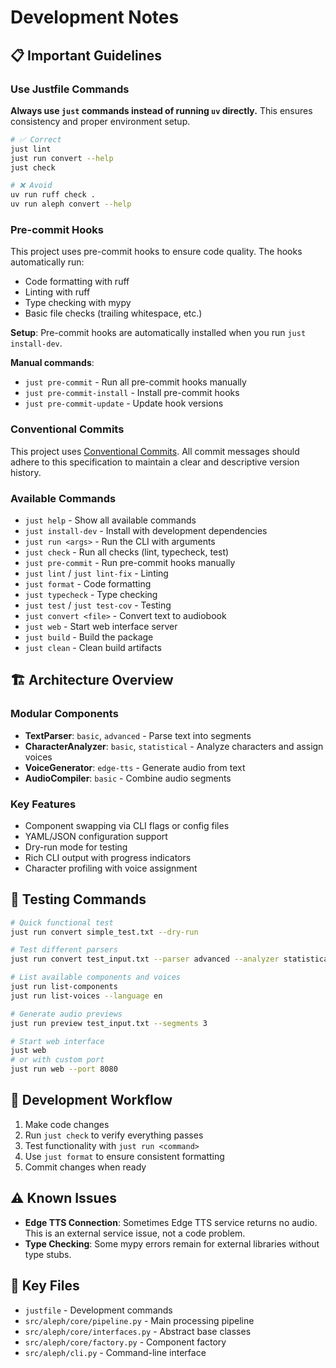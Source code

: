 # Development Notes

## 📋 Important Guidelines

### Use Justfile Commands
**Always use `just` commands instead of running `uv` directly.** This ensures consistency and proper environment setup.

```bash
# ✅ Correct
just lint
just run convert --help
just check

# ❌ Avoid
uv run ruff check .
uv run aleph convert --help
```

### Pre-commit Hooks

This project uses pre-commit hooks to ensure code quality. The hooks automatically run:
- Code formatting with ruff
- Linting with ruff
- Type checking with mypy
- Basic file checks (trailing whitespace, etc.)

**Setup**: Pre-commit hooks are automatically installed when you run `just install-dev`.

**Manual commands**:
- `just pre-commit` - Run all pre-commit hooks manually
- `just pre-commit-install` - Install pre-commit hooks
- `just pre-commit-update` - Update hook versions

### Conventional Commits

This project uses [Conventional Commits](https://www.conventionalcommits.org/en/v1.0.0/). All commit messages should adhere to this specification to maintain a clear and descriptive version history.

### Available Commands
- `just help` - Show all available commands
- `just install-dev` - Install with development dependencies
- `just run <args>` - Run the CLI with arguments
- `just check` - Run all checks (lint, typecheck, test)
- `just pre-commit` - Run pre-commit hooks manually
- `just lint` / `just lint-fix` - Linting
- `just format` - Code formatting
- `just typecheck` - Type checking
- `just test` / `just test-cov` - Testing
- `just convert <file>` - Convert text to audiobook
- `just web` - Start web interface server
- `just build` - Build the package
- `just clean` - Clean build artifacts

## 🏗️ Architecture Overview

### Modular Components
- **TextParser**: `basic`, `advanced` - Parse text into segments
- **CharacterAnalyzer**: `basic`, `statistical` - Analyze characters and assign voices
- **VoiceGenerator**: `edge-tts` - Generate audio from text
- **AudioCompiler**: `basic` - Combine audio segments

### Key Features
- Component swapping via CLI flags or config files
- YAML/JSON configuration support
- Dry-run mode for testing
- Rich CLI output with progress indicators
- Character profiling with voice assignment

## 🧪 Testing Commands

```bash
# Quick functional test
just run convert simple_test.txt --dry-run

# Test different parsers
just run convert test_input.txt --parser advanced --analyzer statistical --dry-run

# List available components and voices
just run list-components
just run list-voices --language en

# Generate audio previews
just run preview test_input.txt --segments 3

# Start web interface
just web
# or with custom port
just run web --port 8080
```

## 🔧 Development Workflow

1. Make code changes
2. Run `just check` to verify everything passes
3. Test functionality with `just run <command>`
4. Use `just format` to ensure consistent formatting
5. Commit changes when ready

## ⚠️ Known Issues

- **Edge TTS Connection**: Sometimes Edge TTS service returns no audio. This is an external service issue, not a code problem.
- **Type Checking**: Some mypy errors remain for external libraries without type stubs.

## 📁 Key Files

- `justfile` - Development commands
- `src/aleph/core/pipeline.py` - Main processing pipeline
- `src/aleph/core/interfaces.py` - Abstract base classes
- `src/aleph/core/factory.py` - Component factory
- `src/aleph/cli.py` - Command-line interface
